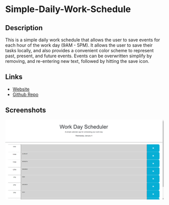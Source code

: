 # Simple-Daily-Work-Schedule

## Description

This is a simple daily work schedule that allows the user to save events for each hour of the work day (9AM - 5PM). It allows the user to save their tasks locally, and also provides a convenient color scheme to represent past, present, and future events. Events can be overwritten simplify by removing, and re-entering new text, followed by hitting the save icon.

## Links

- [Website](https://ntumminaro.github.io/Simple-Daily-Work-Schedule/)
- [Github Repo](https://github.com/NTumminaro/Simple-Daily-Work-Schedule)

## Screenshots

![Alt text](./assets/images/Screenshot.png)
